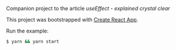 Companion project to the article _useEffect - explained crystal clear_

This project was bootstrapped with [Create React App](https://github.com/facebook/create-react-app).

Run the example:

```bash
$ yarn && yarn start
```